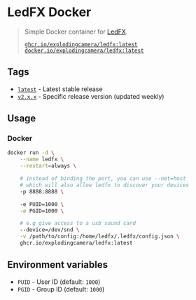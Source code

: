 # LedFX Docker

> Simple Docker container for [LedFX](https://www.ledfx.app/). <br/>
>
> [`ghcr.io/explodingcamera/ledfx:latest`](https://github.com/explodingcamera/docker-ledfx/pkgs/container/ledfx) <br/> [`docker.io/explodingcamera/ledfx:latest`](https://hub.docker.com/r/explodingcamera/ledfx)

## Tags

- [`latest`](https://github.com/explodingcamera/docker-ledfx/pkgs/container/ledfx) - Latest stable release
- [`v2.x.x`](https://github.com/explodingcamera/docker-ledfx/pkgs/container/ledfx) - Specific release version (updated weekly)

## Usage

### Docker

```bash
docker run -d \
    --name ledfx \
    --restart=always \

    # instead of binding the port, you can use --net=host
    # which will also allow ledfx to discover your devices
    -p 8888:8888 \

    -e PUID=1000 \
    -e PGID=1000 \

    # e.g give access to a usb sound card
    --device=/dev/snd \
    -v /path/to/config:/home/ledfx/.ledfx/config.json \
    ghcr.io/explodingcamera/ledfx:latest
```

## Environment variables

- `PUID` - User ID (default: `1000`)
- `PGID` - Group ID (default: `1000`)
